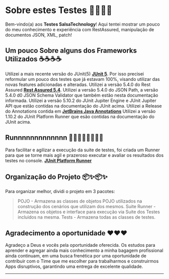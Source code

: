 # Sobre estes Testes 🧪🧪🧪🧪      

Bem-vindo(a) aos **Testes SalsaTechnology**! Aqui tentei mostrar um pouco do meu conhecimento e experiência com RestAssured, manipulação de documentos JSON, XML, patch!

## Um pouco Sobre alguns dos Frameworks Utilizados ☕☕☕☕
Utilizei a mais recente versão do JUnit(5) **[JUnit 5](https://junit.org/junit5/docs/current/user-guide/)**. Por isso precisei reformular um pouco dos testes que já estavam 100%, visando utilizar das novas features adicionadas e alteradas.
Utilizei a versão 5.4.0 do Rest Assured **[Rest Assured 5.4](https://github.com/rest-assured/rest-assured/wiki/GettingStarted)**. Utilizei a versão 5.4.0 do JSON Path, a versão 5.4.0 d0 JSON Schema Validator que também estão nesta documentação informada.
Utilizei a versão 5.10.2 do JUnit Jupiter Engine e JUnit Jupiter API que estão contidas na documentação do JUnit acima.
Utilizei a Release do Annotations contida em **[JetBrains Java Annotations](https://www.jetbrains.com/help/idea/annotating-source-code.html)**
Utilizei a versão 1.10.2 do JUnit Platform Runner que esão contidas na documentação do JUnit acima.

## Runnnnnnnnnnnnn 🏃🏽🏃🏽🏃🏽🏃🏽
Para facilitar e agilizar a execução da suite de testes, foi criada um Runner para que se torne mais agil e prazeroso executar e avaliar os resultados dos testes no console. **[JUnit Platform Runner](https://junit.org/junit5/docs/5.0.2/api/org/junit/platform/runner/JUnitPlatform.html)**

## Organização do Projeto 📦✨📦✨
Para organizar melhor, dividi o projeto em 3 pacotes:
> POJO - Armazena as classes de objetos POJO utilizados na construção dos cenários que utilizam dos mesmos.
> Suite Runner - Armazena os objetos e interface para execução via Suite dos Testes incluidos na mesma.
> Tests - Armazena todas as classes de testes.

## Agradecimento a oportunidade ❤️❤️❤️
Agradeço a Deus e vocês pela oportunidade oferecida. Os estudos para aprender e agregar ainda mais conhecimento a minha bagagem profissional ainda continuam, em uma busca frenética por uma oportunidade de contribuir com o Time que me escolher para trabalharmos e construirmos Apps disruptivos,
garantindo uma entrega de excelente qualidade.
****